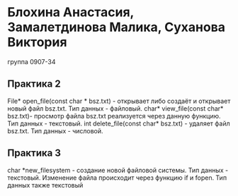 # Блохина Анастасия, Замалетдинова Малика, Суханова Виктория 
группа 0907-34

## Практика 2
File* open_file(const char * bsz.txt) - открывает либо создаёт и открывает новый файл bsz.txt. Тип данных  - файловый.
char* view_file(const char* bsz.txt)- просмотр файла bsz.txt реализуется через данную функцию. Тип данных - текстовый. 
int delete_file(const char* bsz.txt) - удаляет файл bsz.txt. Тип данных - числовой. 
## Практика 3
char *new_filesystem - создание новой файловой системы. Тип данных - текстовый.
 Изменение файла происходит через функцию  if и fopen. Тип данных также текстовый
